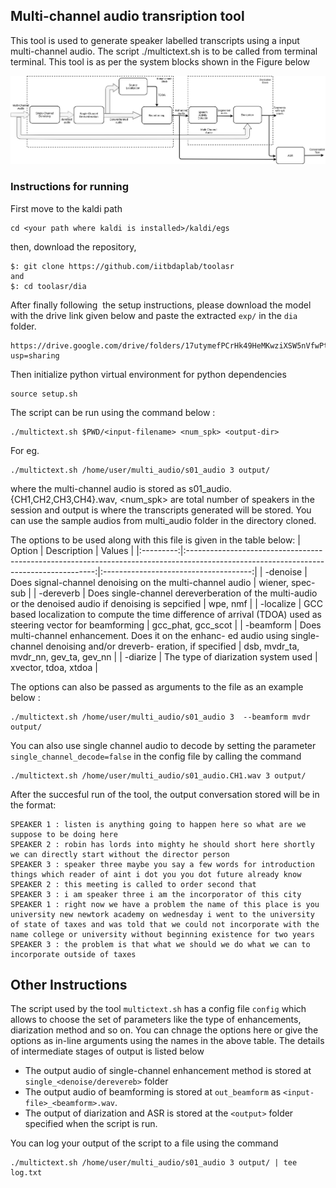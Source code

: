 ## Multi-channel audio transription tool
This tool is used to generate speaker labelled transcripts using a input multi-channel audio. The script ./multictext.sh is to be called from terminal terminal. This tool is as per the system blocks shown in the Figure below

![System Piupeline](https://github.com/iitbdaplab/toolasr/blob/master/back-end_framework.png)

### Instructions for running
First move to the kaldi path
```
cd <your path where kaldi is installed>/kaldi/egs
```
then, download the repository, 
```
$: git clone https://github.com/iitbdaplab/toolasr
and
$: cd toolasr/dia 
```
After finally following  the setup instructions, please download the model with the drive link given below and paste the extracted ```exp/``` in the ```dia``` folder.  
```
https://drive.google.com/drive/folders/17utymefPCrHk49HeMKwziXSW5nVfwPtC?usp=sharing
```

Then initialize python virtual environment for python dependencies
```
source setup.sh
```
The script can be run using the command below :
```
./multictext.sh $PWD/<input-filename> <num_spk> <output-dir>
```
For eg.
```
./multictext.sh /home/user/multi_audio/s01_audio 3 output/ 
```
where the multi-channel audio is stored as s01_audio.{CH1,CH2,CH3,CH4}.wav, <num_spk> are total number of speakers 
in the session and output is where the transcripts generated will be stored. You can use the sample audios from multi_audio 
folder in the directory cloned. 

The options to be used along with this file is given in the table below:
|   Option  |                                                              Description                                                              |                 Values                |
|:---------:|:-------------------------------------------------------------------------------------------------------------------------------------:|:-------------------------------------:|
| -denoise  | Does signal-channel denoising on the multi-channel audio                                                                              |            wiener, spec-sub           |
| -dereverb | Does single-channel dereverberation of the multi-audio or  the denoised audio if denoising is sepcified                               |                wpe, nmf               |
| -localize | GCC based localization to compute the time difference of  arrival (TDOA) used as steering vector for beamforming                      |           gcc_phat, gcc_scot          |
| -beamform | Does multi-channel enhancement. Does it on the enhanc- ed audio using  single-channel denoising and/or dreverb- eration, if specified | dsb, mvdr_ta, mvdr_nn, gev_ta, gev_nn |
| -diarize  | The type of diarization system used                                                                                                   |          xvector, tdoa, xtdoa         |

The options can also be passed as arguments to the file as an example below :
```
./multictext.sh /home/user/multi_audio/s01_audio 3  --beamform mvdr output/ 
```
You can also use single channel audio to decode by setting the parameter ```single_channel_decode=false``` in the config file 
by calling the command
```
./multictext.sh /home/user/multi_audio/s01_audio.CH1.wav 3 output/ 
```
After the succesful run of the tool, the output conversation stored will be in the format:
```
SPEAKER 1 : listen is anything going to happen here so what are we suppose to be doing here 
SPEAKER 2 : robin has lords into mighty he should short here shortly we can directly start without the director person
SPEAKER 3 : speaker three maybe you say a few words for introduction things which reader of aint i dot you you dot future already know 
SPEAKER 2 : this meeting is called to order second that
SPEAKER 3 : i am speaker three i am the incorporator of this city 
SPEAKER 1 : right now we have a problem the name of this place is you university new newtork academy on wednesday i went to the university of state of taxes and was told that we could not incorporate with the name college or university without beginning existence for two years
SPEAKER 3 : the problem is that what we should we do what we can to incorporate outside of taxes
```
## Other Instructions
The script used by the tool ```multictext.sh``` has a config file ```config``` which allows to choose the set of parameters 
like the type of enhancements, diarization method and so on. You can chnage the options here or give the options as in-line arguments using the names in the above table.
The details of intermediate stages of output is listed below
* The output audio of single-channel enhancement method is stored at ```single_<denoise/derevereb>``` folder 
* The output audio of beamforming is stored at ```out_beamform``` as ```<input-file>_<beamform>.wav```.
* The output of diarization and ASR is stored at the ```<output>``` folder specified when the script is run.


You can log your output of the script to a file using the command 
```
./multictext.sh /home/user/multi_audio/s01_audio 3 output/ | tee log.txt
```

